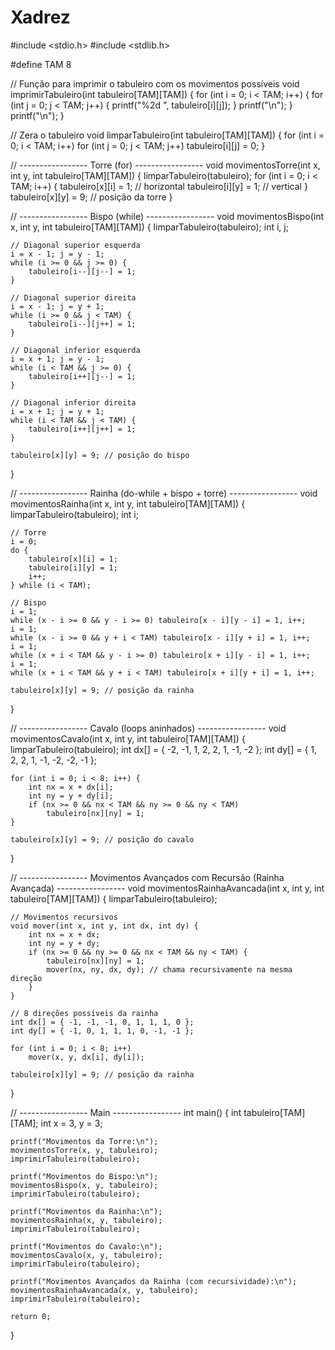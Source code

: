 # Xadrez
#include <stdio.h>
#include <stdlib.h>

#define TAM 8

// Função para imprimir o tabuleiro com os movimentos possíveis
void imprimirTabuleiro(int tabuleiro[TAM][TAM]) {
    for (int i = 0; i < TAM; i++) {
        for (int j = 0; j < TAM; j++) {
            printf("%2d ", tabuleiro[i][j]);
        }
        printf("\n");
    }
    printf("\n");
}

// Zera o tabuleiro
void limparTabuleiro(int tabuleiro[TAM][TAM]) {
    for (int i = 0; i < TAM; i++)
        for (int j = 0; j < TAM; j++)
            tabuleiro[i][j] = 0;
}

// ----------------- Torre (for) -----------------
void movimentosTorre(int x, int y, int tabuleiro[TAM][TAM]) {
    limparTabuleiro(tabuleiro);
    for (int i = 0; i < TAM; i++) {
        tabuleiro[x][i] = 1; // horizontal
        tabuleiro[i][y] = 1; // vertical
    }
    tabuleiro[x][y] = 9; // posição da torre
}

// ----------------- Bispo (while) -----------------
void movimentosBispo(int x, int y, int tabuleiro[TAM][TAM]) {
    limparTabuleiro(tabuleiro);
    int i, j;

    // Diagonal superior esquerda
    i = x - 1; j = y - 1;
    while (i >= 0 && j >= 0) {
        tabuleiro[i--][j--] = 1;
    }

    // Diagonal superior direita
    i = x - 1; j = y + 1;
    while (i >= 0 && j < TAM) {
        tabuleiro[i--][j++] = 1;
    }

    // Diagonal inferior esquerda
    i = x + 1; j = y - 1;
    while (i < TAM && j >= 0) {
        tabuleiro[i++][j--] = 1;
    }

    // Diagonal inferior direita
    i = x + 1; j = y + 1;
    while (i < TAM && j < TAM) {
        tabuleiro[i++][j++] = 1;
    }

    tabuleiro[x][y] = 9; // posição do bispo
}

// ----------------- Rainha (do-while + bispo + torre) -----------------
void movimentosRainha(int x, int y, int tabuleiro[TAM][TAM]) {
    limparTabuleiro(tabuleiro);
    int i;

    // Torre
    i = 0;
    do {
        tabuleiro[x][i] = 1;
        tabuleiro[i][y] = 1;
        i++;
    } while (i < TAM);

    // Bispo
    i = 1;
    while (x - i >= 0 && y - i >= 0) tabuleiro[x - i][y - i] = 1, i++;
    i = 1;
    while (x - i >= 0 && y + i < TAM) tabuleiro[x - i][y + i] = 1, i++;
    i = 1;
    while (x + i < TAM && y - i >= 0) tabuleiro[x + i][y - i] = 1, i++;
    i = 1;
    while (x + i < TAM && y + i < TAM) tabuleiro[x + i][y + i] = 1, i++;

    tabuleiro[x][y] = 9; // posição da rainha
}

// ----------------- Cavalo (loops aninhados) -----------------
void movimentosCavalo(int x, int y, int tabuleiro[TAM][TAM]) {
    limparTabuleiro(tabuleiro);
    int dx[] = { -2, -1, 1, 2, 2, 1, -1, -2 };
    int dy[] = { 1, 2, 2, 1, -1, -2, -2, -1 };

    for (int i = 0; i < 8; i++) {
        int nx = x + dx[i];
        int ny = y + dy[i];
        if (nx >= 0 && nx < TAM && ny >= 0 && ny < TAM)
            tabuleiro[nx][ny] = 1;
    }

    tabuleiro[x][y] = 9; // posição do cavalo
}

// ----------------- Movimentos Avançados com Recursão (Rainha Avançada) -----------------
void movimentosRainhaAvancada(int x, int y, int tabuleiro[TAM][TAM]) {
    limparTabuleiro(tabuleiro);

    // Movimentos recursivos
    void mover(int x, int y, int dx, int dy) {
        int nx = x + dx;
        int ny = y + dy;
        if (nx >= 0 && ny >= 0 && nx < TAM && ny < TAM) {
            tabuleiro[nx][ny] = 1;
            mover(nx, ny, dx, dy); // chama recursivamente na mesma direção
        }
    }

    // 8 direções possíveis da rainha
    int dx[] = { -1, -1, -1, 0, 1, 1, 1, 0 };
    int dy[] = { -1, 0, 1, 1, 1, 0, -1, -1 };

    for (int i = 0; i < 8; i++)
        mover(x, y, dx[i], dy[i]);

    tabuleiro[x][y] = 9; // posição da rainha
}

// ----------------- Main -----------------
int main() {
    int tabuleiro[TAM][TAM];
    int x = 3, y = 3;

    printf("Movimentos da Torre:\n");
    movimentosTorre(x, y, tabuleiro);
    imprimirTabuleiro(tabuleiro);

    printf("Movimentos do Bispo:\n");
    movimentosBispo(x, y, tabuleiro);
    imprimirTabuleiro(tabuleiro);

    printf("Movimentos da Rainha:\n");
    movimentosRainha(x, y, tabuleiro);
    imprimirTabuleiro(tabuleiro);

    printf("Movimentos do Cavalo:\n");
    movimentosCavalo(x, y, tabuleiro);
    imprimirTabuleiro(tabuleiro);

    printf("Movimentos Avançados da Rainha (com recursividade):\n");
    movimentosRainhaAvancada(x, y, tabuleiro);
    imprimirTabuleiro(tabuleiro);

    return 0;
}
